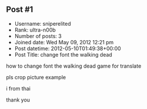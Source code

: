 ## Post #1
- Username: sniperelited
- Rank: ultra-n00b
- Number of posts: 3
- Joined date: Wed May 09, 2012 12:21 pm
- Post datetime: 2012-05-10T01:49:38+00:00
- Post Title: change font the walking dead

how to change font the walking dead game for translate 

pls crop picture example 


i from thai

thank you
